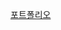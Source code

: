 <a href="https://www.notion.so/da65ec4082204667b3045fe457ea115a?pvs=4](https://elite-stargazer-d3e.notion.site/1066cd00e3b7417f8c4e1e52c81171a9?pvs=4">포트폴리오</a>
